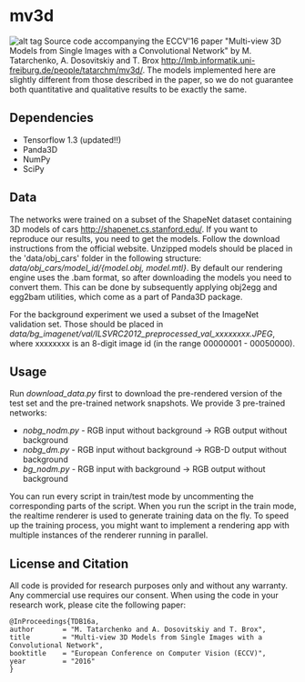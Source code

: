 # mv3d
![alt tag](https://github.com/mtatarchenko/mv3d/blob/master/thumbnail.png)
Source code accompanying the ECCV'16 paper "Multi-view 3D Models from Single Images with a Convolutional Network" by M. Tatarchenko, A. Dosovitskiy and T. Brox http://lmb.informatik.uni-freiburg.de/people/tatarchm/mv3d/. The models implemented here are slightly different from those described in the paper, so we do not guarantee both quantitative and qualitative results to be exactly the same.

## Dependencies
- Tensorflow 1.3 (updated!!)
- Panda3D
- NumPy
- SciPy

## Data
The networks were trained on a subset of the ShapeNet dataset containing 3D models of cars http://shapenet.cs.stanford.edu/. If you want to reproduce our results, you need to get the models. Follow the download instructions from the official website. Unzipped models should be placed in the 'data/obj_cars' folder in the following structure:
*data/obj_cars/model_id/{model.obj, model.mtl}*. By default our rendering engine uses the .bam format, so after downloading the models you need to convert them. This can be done by subsequently applying obj2egg and egg2bam utilities, which come as a part of Panda3D package.

For the background experiment we used a subset of the ImageNet validation set. Those should be placed in *data/bg_imagenet/val/ILSVRC2012_preprocessed_val_xxxxxxxx.JPEG*, where xxxxxxxx is an 8-digit image id (in the range 00000001 - 00050000).

## Usage
Run *download_data.py* first to download the pre-rendered version of the test set and the pre-trained network snapshots. We provide 3 pre-trained networks:
- *nobg_nodm.py* - RGB input without background -> RGB output without background
- *nobg_dm.py* - RGB input without background -> RGB-D output without background
- *bg_nodm.py* - RGB input with background -> RGB output without background

You can run every script in train/test mode by uncommenting the corresponding parts of the script. When you run the script in the train mode, the realtime renderer is used to generate training data on the fly. To speed up the training process, you might want to implement a rendering app with multiple instances of the renderer running in parallel.

## License and Citation
All code is provided for research purposes only and without any warranty. Any commercial use requires our consent. When using the code in your research work, please cite the following paper:

    @InProceedings{TDB16a,
    author       = "M. Tatarchenko and A. Dosovitskiy and T. Brox",
    title        = "Multi-view 3D Models from Single Images with a Convolutional Network",
    booktitle    = "European Conference on Computer Vision (ECCV)",
    year         = "2016"
    }
